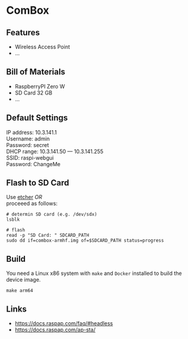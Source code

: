 # ComBox

## Features

- Wireless Access Point
- ...

## Bill of Materials

- RaspberryPI Zero W
- SD Card 32 GB
- ...

## Default Settings
IP address: 10.3.141.1  
Username: admin  
Password: secret  
DHCP range: 10.3.141.50 — 10.3.141.255  
SSID: raspi-webgui  
Password: ChangeMe  

## Flash to SD Card
Use [etcher](https://www.balena.io/etcher/)
*OR*  
proceeed as follows:
```
# determin SD card (e.g. /dev/sdx)
lsblk 

# flash
read -p "SD Card: " SDCARD_PATH
sudo dd if=combox-armhf.img of=$SDCARD_PATH status=progress
```

## Build

You need a Linux x86 system with `make` and `Docker` installed to build the device image.
```
make arm64
```

## Links

- https://docs.raspap.com/faq/#headless
- https://docs.raspap.com/ap-sta/
